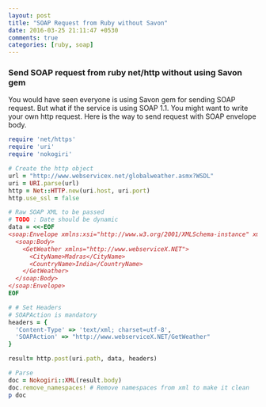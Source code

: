 ```yaml
---
layout: post
title: "SOAP Request from Ruby without Savon"
date: 2016-03-25 21:11:47 +0530
comments: true
categories: [ruby, soap]
---
```


### Send SOAP request from ruby net/http without using Savon gem

You would have seen everyone is using Savon gem for sending SOAP request. But what if the service is using SOAP 1.1.
You might want to write your own http request. Here is the way to send request with SOAP envelope body.

```ruby
require 'net/https'
require 'uri'
require 'nokogiri'

# Create the http object
url = "http://www.webservicex.net/globalweather.asmx?WSDL"
uri = URI.parse(url)
http = Net::HTTP.new(uri.host, uri.port)
http.use_ssl = false

# Raw SOAP XML to be passed
# TODO : Date should be dynamic
data = <<-EOF
<soap:Envelope xmlns:xsi="http://www.w3.org/2001/XMLSchema-instance" xmlns:xsd="http://www.w3.org/2001/XMLSchema" xmlns:soap="http://schemas.xmlsoap.org/soap/envelope/">
  <soap:Body>
    <GetWeather xmlns="http://www.webserviceX.NET">
      <CityName>Madras</CityName>
      <CountryName>India</CountryName>
    </GetWeather>
  </soap:Body>
</soap:Envelope>
EOF

# # Set Headers
# SOAPAction is mandatory
headers = {
  'Content-Type' => 'text/xml; charset=utf-8',
  'SOAPAction' => "http://www.webserviceX.NET/GetWeather"
}

result= http.post(uri.path, data, headers)

# Parse
doc = Nokogiri::XML(result.body)
doc.remove_namespaces! # Remove namespaces from xml to make it clean
p doc
```
